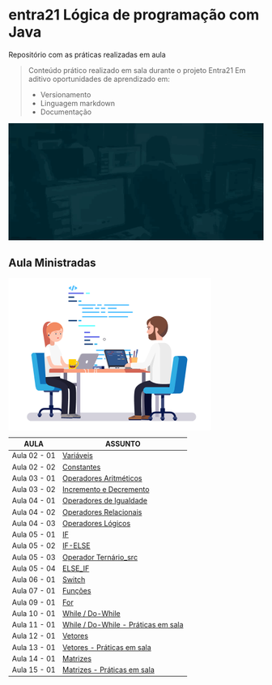# entra21 Lógica de programação com Java
Repositório com as práticas realizadas em aula  

> Conteúdo prático realizado em sala durante o projeto Entra21
> Em aditivo oportunidades de aprendizado em:
> - Versionamento
> - Linguagem markdown
> - Documentação

![Gif Entra21](/entra21.gif)

## Aula Ministradas

<a href="#"><img align="center" src="./giphy.gif" width="400 " height="300" /></a>

| AULA | ASSUNTO |
|------|---------|
|Aula 02 - 01|[Variáveis](./Aula02%20-%2001%20-%20Variaveis/)                                    
|Aula 02 - 02|[Constantes](./Aula02%20-%2002%20-%20Constantes/)
|Aula 03 - 01|[Operadores Aritméticos](./Aula03%20-%2001%20-%20OperadoresAritimeticos/)
|Aula 03 - 02|[Incremento e Decremento](./Aula03%20-%2002%20-%20IncrementoDecremento/)
|Aula 04 - 01|[Operadores de Igualdade](./Aula04%20-%2001%20-%20OperadoresDeIgualdade/)
|Aula 04 - 02|[Operadores Relacionais](./Aula04%20-%2002%20-%20OperadoresRelacionais/)  
|Aula 04 - 03|[Operadores Lógicos](./Aula04%20-%2003%20-%20OperadoresLogicos/)
|Aula 05 - 01|[IF](./Aula05%20-%2001%20-%20If/)
|Aula 05 - 02|[IF-ELSE](./Aula05%20-%2002%20-%20ifElse/)
|Aula 05 - 03|[Operador Ternário_src](./Aula05%20-%2003%20-%20operadorTernario/)
|Aula 05 - 04|[ELSE_IF](./Aula05%20-%2004%20-%20elseIf/)
|Aula 06 - 01|[Switch](./Aula06%20-%2001%20-%20switch/)
|Aula 07 - 01|[Funções](./Aula07%20-%2001%20-%20funcoes/)
|Aula 09 - 01|[For](./Aula09%20-%2001%20-%20for/)
|Aula 10 - 01|[While / Do-While](./Aula10%20-%2001%20-%20while/)
|Aula 11 - 01|[While / Do-While - Práticas em sala](./Aula11%20-%2001%20-PraticaEmSala/)
|Aula 12 - 01|[Vetores](./Aula12%20-%2001%20-%20Vetores/)
|Aula 13 - 01|[Vetores - Práticas em sala](./Aula13%20-%2001%20-%20ExercicioVetores/)
|Aula 14 - 01|[Matrizes](./Aula14%20-%2001%20-%20Matrizes/)
|Aula 15 - 01|[Matrizes - Práticas em sala](./Aula15%20-%2001%20-%20ExerciciosMatrizes/)